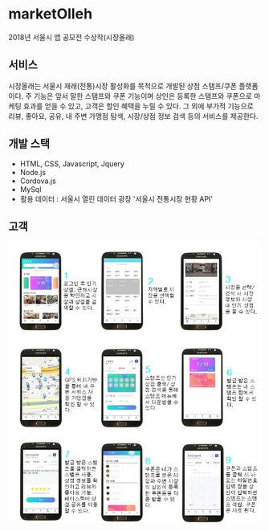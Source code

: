 # marketOlleh
2018년 서울시 앱 공모전 수상작(시장올래)

## 서비스
시장올래는 서울시 재래(전통)시장 활성화를 목적으로 개발된 상점 스탬프/쿠폰 플랫폼이다.
주 기능은 앞서 말한 스탬프와 쿠폰 기능이며 상인은 등록한 스탬프와 쿠폰으로 마케팅 효과를 얻을 수 있고, 고객은 할인 혜택을 누릴 수 있다.
그 외에 부가적 기능으로 리뷰, 좋아요, 공유, 내 주변 가맹점 탐색, 시장/상점 정보 검색 등의 서비스를 제공한다.  

## 개발 스택
- HTML, CSS, Javascript, Jquery
- Node.js
- Cordova.js
- MySql
- 활용 데이터 : 서울시 열린 데이터 광장 '서울시 전통시장 현황 API' 

## 고객
<img src="public/images/client.jpg" width="600" height="auto">
